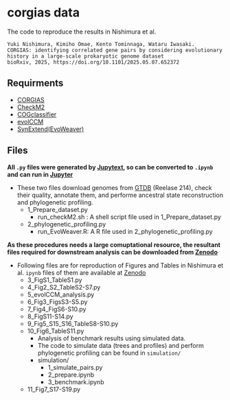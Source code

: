 # corgias data

The code to reproduce the results in Nishimura et al.
```
Yuki Nishimura, Kimiho Omae, Kento Tominnaga, Wataru Iwasaki.
CORGIAS: identifying correlated gene pairs by considering evolutionary history in a large-scale prokaryotic genome dataset
bioRxiv, 2025, https://doi.org/10.1101/2025.05.07.652372
```

## Requirments

- [CORGIAS](https://github.com/ynishimuraLv/corgias)
- [CheckM2](https://github.com/chklovski/CheckM2)
- [COGclassifier](https://github.com/moshi4/COGclassifier)
- [evolCCM](https://github.com/beiko-lab/evolCCM)
- [SynExtend(EvoWeaver)](https://bioconductor.org/packages/release/bioc/html/SynExtend.html)

## Files
**All `.py` files were generated by [Jupytext](https://github.com/mwouts/jupytext/tree/main), so can be converted to `.ipynb` and can run in [Jupyter](https://jupyter.org/)**

- These two files download genomes from [GTDB](https://gtdb.ecogenomic.org/) (Reelase 214), check their quality, annotate them, and performe ancestral state reconstruction and phylogenetic profiling.
    - 1_Prepare_dataset.py
        - run_checkM2.sh : A shell script file used in 1_Prepare_dataset.py
    - 2_phylogenetic_profiling.py
        - run_EvoWeaver.R: A R file used in 2_phylogenetic_profiling.py

**As these procedures needs a large comuptational resource, the resultant files required for downstream analysis can be downloaded from [Zenodo](10.5281/zenodo.15496141)**

- Following files are for reproduction of Figures and Tables in Nishimura et al. `ipynb` files of them are available at [Zenodo](10.5281/zenodo.15496141)
    - 3_FigS1_TableS1.py
    - 4_Fig2_S2_TableS2-S7.py
    - 5_evolCCM_analysis.py
    - 6_Fig3_FigsS3-S5.py
    - 7_Fig4_FigS6-S10.py
    - 8_FigS11-S14.py
    - 9_Fig5_S15_S16_TableS8-S10.py
    - 10_Fig6_TableS11.py
        - Analysis of benchmark results using simulated data.
        - The code to simulate data (trees and profiles) and perform phylogenetic profiling can be found in ```simulation/```
        - simulation/
            - 1_simulate_pairs.py
            - 2_prepare.ipynb
            - 3_benchmark.ipynb
    - 11_Fig7_S17-S19.py



